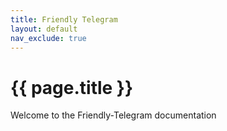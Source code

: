 ```yaml
---
title: Friendly Telegram
layout: default
nav_exclude: true
---
```


# {{ page.title }}

Welcome to the Friendly-Telegram documentation
